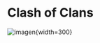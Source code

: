 # Clash of Clans
![imagen](https://i.pinimg.com/originals/00/2a/2a/002a2a7793e769ded4494804c55a5304.jpg){width=300}
